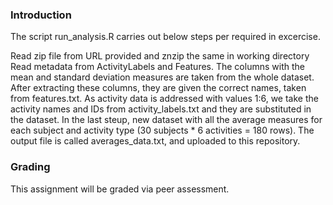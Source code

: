 ### Introduction

The script run_analysis.R carries out below steps per required in excercise.

Read zip file from URL provided and znzip the same in working directory
Read metadata from ActivityLabels and Features.
The columns with the mean and standard deviation measures are taken from the whole dataset. After extracting these columns, they are given the correct names, taken from features.txt.
As activity data is addressed with values 1:6, we take the activity names and IDs from activity_labels.txt and they are substituted in the dataset.
In the last steup, new dataset with all the average measures for each subject and activity type (30 subjects * 6 activities = 180 rows). The output file is called averages_data.txt, and uploaded to this repository.

### Grading

This assignment will be graded via peer assessment.
